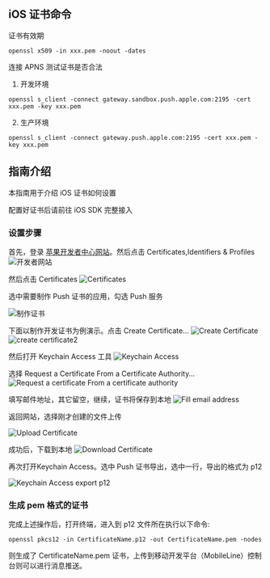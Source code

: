 ## iOS 证书命令

证书有效期
```
openssl x509 -in xxx.pem -noout -dates
```
连接 APNS 测试证书是否合法

1. 开发环境
```
openssl s_client -connect gateway.sandbox.push.apple.com:2195 -cert xxx.pem -key xxx.pem
```
2. 生产环境
```
openssl s_client -connect gateway.push.apple.com:2195 -cert xxx.pem -key xxx.pem
```
## 指南介绍

本指南用于介绍 iOS 证书如何设置

配置好证书后请前往 iOS SDK 完整接入



### 设置步骤

首先，登录 [苹果开发者中心网站](https://Developer.apple.com/account)。然后点击 Certificates,Identifiers & Profiles
![开发者网站](http://imgcache.tcecqpoc.fsphere.cn/image/developer.qq.com/wiki/xg/imgs/20151118164839_43490.jpg)


然后点击 Certificates
![Certificates](http://imgcache.tcecqpoc.fsphere.cn/image/developer.qq.com/wiki/xg/imgs/20151118164854_57803.jpg)


选中需要制作 Push 证书的应用，勾选 Push 服务

![制作证书](http://imgcache.tcecqpoc.fsphere.cn/image/developer.qq.com/wiki/xg/imgs/20151118165407_29483.jpg)

下面以制作开发证书为例演示。点击 Create Certificate…
![Create Certificate](http://imgcache.tcecqpoc.fsphere.cn/image/developer.qq.com/wiki/xg/imgs/20151110192434_69196.png)
![create certificate2](http://imgcache.tcecqpoc.fsphere.cn/image/developer.qq.com/wiki/xg/imgs/20151118170034_31723.jpg)


然后打开 Keychain Access 工具
![Keychain Access](http://imgcache.tcecqpoc.fsphere.cn/image/developer.qq.com/wiki/xg/imgs/20151118170223_56259.jpg)

 选择 Request a Certificate From a Certificate Authority…
 ![Request a certificate From a certificate authority](http://imgcache.tcecqpoc.fsphere.cn/image/developer.qq.com/wiki/xg/imgs/20151118170327_87514.jpg)

填写邮件地址，其它留空，继续，证书将保存到本地
![Fill email address](http://imgcache.tcecqpoc.fsphere.cn/image/developer.qq.com/wiki/xg/imgs/20151110193013_44930.png)


返回网站，选择刚才创建的文件上传

![Upload Certificate](http://imgcache.tcecqpoc.fsphere.cn/image/developer.qq.com/wiki/xg/imgs/20151118170443_25583.jpg)

成功后，下载到本地
![Download Certificate](http://imgcache.tcecqpoc.fsphere.cn/image/developer.qq.com/wiki/xg/imgs/20151118170536_85822.jpg)

再次打开Keychain Access。选中 Push 证书导出，选中一行，导出的格式为 p12

![Keychain Access export p12](http://imgcache.tcecqpoc.fsphere.cn/image/developer.qq.com/wiki/xg/imgs/20151118170642_42628.jpg)

### 生成 pem 格式的证书

完成上述操作后，打开终端，进入到 p12 文件所在执行以下命令:
```
openssl pkcs12 -in CertificateName.p12 -out CertificateName.pem -nodes
```
则生成了 CertificateName.pem 证书，上传到移动开发平台（MobileLine）控制台则可以进行消息推送。
